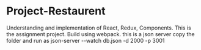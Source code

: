 # Project-Restaurent
Understanding and implementation of React, Redux, Components. This is the assignment project. Build using webpack.
 this is a json server
 copy the folder and run as json-server --watch db.json -d 2000 -p 3001
 
